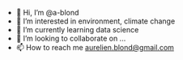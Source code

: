 - 👋 Hi, I’m @a-blond
- 👀 I’m interested in environment, climate change
- 🌱 I’m currently learning data science
- 💞️ I’m looking to collaborate on ...
- 📫 How to reach me aurelien.blond@gmail.com

<!---
a-blond/a-blond is a ✨ special ✨ repository because its `README.md` (this file) appears on your GitHub profile.
You can click the Preview link to take a look at your changes.
--->
